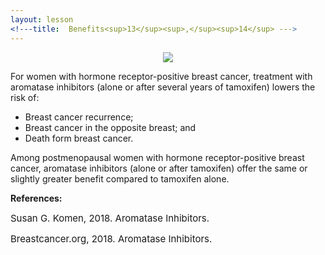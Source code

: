 ```yaml
---
layout: lesson
<!---title:  Benefits<sup>13</sup><sup>,</sup><sup>14</sup> --->
---
```

<p align="center">
<!--img src="https://scnslabutsa.github.io/myhthelperEduContent/Images/AI1.png"/-->
<img src="https://scnslabutsa.github.io/myhthelperEduContent/Images/Komen_AAdoctor_with_patient.png"/>
</p>

For women with hormone receptor-positive breast cancer, treatment with aromatase inhibitors (alone or after several years of tamoxifen) lowers the risk of:

* Breast cancer recurrence;
* Breast cancer in the opposite breast; and
* Death form breast cancer.

Among postmenopausal women with hormone receptor-positive breast cancer, aromatase inhibitors (alone or after tamoxifen) offer the same or slightly greater benefit compared to tamoxifen alone.

**References:**

<span style="font-size:15px;">Susan G. Komen, 2018. Aromatase Inhibitors.</span>

<span style="font-size:15px;">Breastcancer.org, 2018. Aromatase Inhibitors.</span>
